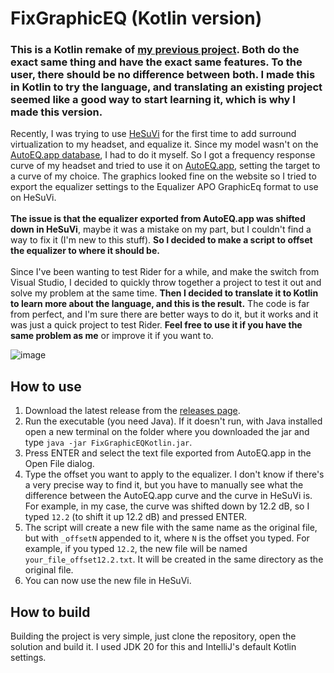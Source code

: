 ﻿# FixGraphicEQ (Kotlin version)
### This is a Kotlin remake of [my previous project](https://github.com/VictorPLopes/FixGraphicEQ). Both do the exact same thing and have the exact same features. To the user, there should be no difference between both. I made this in Kotlin to try the language, and translating an existing project seemed like a good way to start learning it, which is why I made this version.
Recently, I was trying to use [HeSuVi](https://sourceforge.net/projects/hesuvi/) for the first time to add surround virtualization to my headset, and equalize it. Since my model wasn't on the [AutoEQ.app database](https://github.com/jaakkopasanen/AutoEq/tree/master/results), I had to do it myself. So I got a frequency response curve of my headset and tried to use it on [AutoEQ.app](https://autoeq.app), setting the target to a curve of my choice. The graphics looked fine on the website so I tried to export the equalizer settings to the Equalizer APO GraphicEq format to use on HeSuVi.
<br><br>
**The issue is that the equalizer exported from AutoEQ.app was shifted down in HeSuVi**, maybe it was a mistake on my part, but I couldn't find a way to fix it (I'm new to this stuff). **So I decided to make a script to offset the equalizer to where it should be.**
<br><br>
Since I've been wanting to test Rider for a while, and make the switch from Visual Studio, I decided to quickly throw together a project to test it out and solve my problem at the same time. **Then I decided to translate it to Kotlin to learn more about the language, and this is the result.** The code is far from perfect, and I'm sure there are better ways to do it, but it works and it was just a quick project to test Rider. **Feel free to use it if you have the same problem as me** or improve it if you want to.

![image](https://github.com/VictorPLopes/FixGraphicEQKotlin/assets/77900343/fae9ce77-01f3-481b-ac4d-236ae76837b6)

## How to use

1. Download the latest release from the [releases page](https://github.com/VictorPLopes/FixGraphicEQ/releases).
2. Run the executable (you need Java). If it doesn't run, with Java installed open a new terminal on the folder where you downloaded the jar and type `java -jar FixGraphicEQKotlin.jar`.
3. Press ENTER and select the text file exported from AutoEQ.app in the Open File dialog.
4. Type the offset you want to apply to the equalizer. I don't know if there's a very precise way to find it, but you have to manually see what the difference between the AutoEQ.app curve and the curve in HeSuVi is. For example, in my case, the curve was shifted down by 12.2 dB, so I typed `12.2` (to shift it up 12.2 dB) and pressed ENTER.
5. The script will create a new file with the same name as the original file, but with `_offsetN` appended to it, where `N` is the offset you typed. For example, if you typed `12.2`, the new file will be named `your_file_offset12.2.txt`. It will be created in the same directory as the original file.
6. You can now use the new file in HeSuVi.

## How to build

Building the project is very simple, just clone the repository, open the solution and build it. I used JDK 20 for this and IntelliJ's default Kotlin settings.

